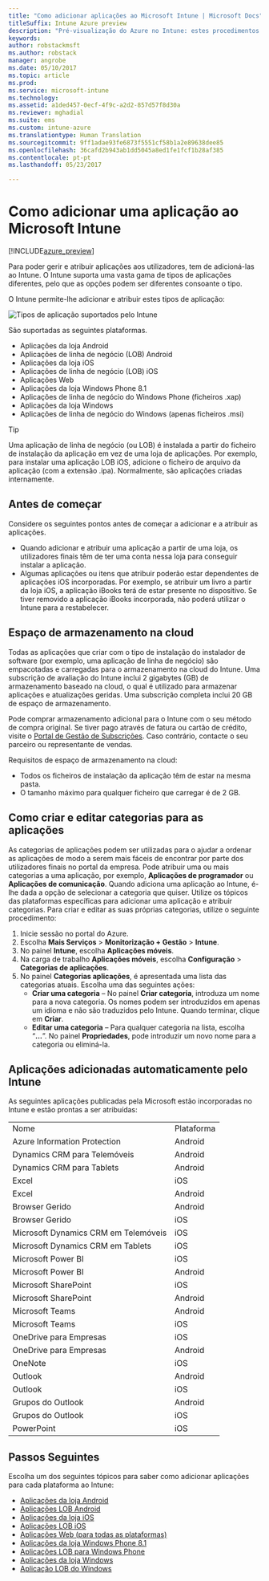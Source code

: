 ```yaml
---
title: "Como adicionar aplicações ao Microsoft Intune | Microsoft Docs"
titleSuffix: Intune Azure preview
description: "Pré-visualização do Azure no Intune: estes procedimentos ajudam-no a preparar as suas aplicações no Intune para serem atribuídas a utilizadores e dispositivos. "
keywords: 
author: robstackmsft
ms.author: robstack
manager: angrobe
ms.date: 05/10/2017
ms.topic: article
ms.prod: 
ms.service: microsoft-intune
ms.technology: 
ms.assetid: a1ded457-0ecf-4f9c-a2d2-857d57f8d30a
ms.reviewer: mghadial
ms.suite: ems
ms.custom: intune-azure
ms.translationtype: Human Translation
ms.sourcegitcommit: 9ff1adae93fe6873f5551cf58b1a2e89638dee85
ms.openlocfilehash: 36cafd2b943ab1dd5045a8ed1fe1fcf1b28af385
ms.contentlocale: pt-pt
ms.lasthandoff: 05/23/2017

---
```


# <a name="how-to-add-an-app-to-microsoft-intune"></a>Como adicionar uma aplicação ao Microsoft Intune

[!INCLUDE[azure_preview](./includes/azure_preview.md)]

Para poder gerir e atribuir aplicações aos utilizadores, tem de adicioná-las ao Intune. O Intune suporta uma vasta gama de tipos de aplicações diferentes, pelo que as opções podem ser diferentes consoante o tipo.

O Intune permite-lhe adicionar e atribuir estes tipos de aplicação:

![Tipos de aplicação suportados pelo Intune](./media/app-types.png)

São suportadas as seguintes plataformas.

- Aplicações da loja Android
- Aplicações de linha de negócio (LOB) Android
- Aplicações da loja iOS
- Aplicações de linha de negócio (LOB) iOS
- Aplicações Web
- Aplicações da loja Windows Phone 8.1
- Aplicações de linha de negócio do Windows Phone (ficheiros .xap)
- Aplicações da loja Windows
- Aplicações de linha de negócio do Windows (apenas ficheiros .msi)

>[!TIP]
> Uma aplicação de linha de negócio (ou LOB) é instalada a partir do ficheiro de instalação da aplicação em vez de uma loja de aplicações. Por exemplo, para instalar uma aplicação LOB iOS, adicione o ficheiro de arquivo da aplicação (com a extensão .ipa). Normalmente, são aplicações criadas internamente.

## <a name="before-you-start"></a>Antes de começar

Considere os seguintes pontos antes de começar a adicionar e a atribuir as aplicações.

- Quando adicionar e atribuir uma aplicação a partir de uma loja, os utilizadores finais têm de ter uma conta nessa loja para conseguir instalar a aplicação.
- Algumas aplicações ou itens que atribuir poderão estar dependentes de aplicações iOS incorporadas. Por exemplo, se atribuir um livro a partir da loja iOS, a aplicação iBooks terá de estar presente no dispositivo. Se tiver removido a aplicação iBooks incorporada, não poderá utilizar o Intune para a restabelecer.

## <a name="cloud-storage-space"></a>Espaço de armazenamento na cloud
Todas as aplicações que criar com o tipo de instalação do instalador de software (por exemplo, uma aplicação de linha de negócio) são empacotadas e carregadas para o armazenamento na cloud do Intune. Uma subscrição de avaliação do Intune inclui 2 gigabytes (GB) de armazenamento baseado na cloud, o qual é utilizado para armazenar aplicações e atualizações geridas. Uma subscrição completa inclui 20 GB de espaço de armazenamento.

Pode comprar armazenamento adicional para o Intune com o seu método de compra original.  Se tiver pago através de fatura ou cartão de crédito, visite o [Portal de Gestão de Subscrições](https://portal.office.com/adminportal/home?switchtomodern=true#/subscriptions).  Caso contrário, contacte o seu parceiro ou representante de vendas.

Requisitos de espaço de armazenamento na cloud:

-   Todos os ficheiros de instalação da aplicação têm de estar na mesma pasta.
-   O tamanho máximo para qualquer ficheiro que carregar é de 2 GB.

## <a name="how-to-create-and-edit-categories-for-apps"></a>Como criar e editar categorias para as aplicações

As categorias de aplicações podem ser utilizadas para o ajudar a ordenar as aplicações de modo a serem mais fáceis de encontrar por parte dos utilizadores finais no portal da empresa. Pode atribuir uma ou mais categorias a uma aplicação, por exemplo, **Aplicações de programador** ou **Aplicações de comunicação**.
Quando adiciona uma aplicação ao Intune, é-lhe dada a opção de selecionar a categoria que quiser. Utilize os tópicos das plataformas específicas para adicionar uma aplicação e atribuir categorias. Para criar e editar as suas próprias categorias, utilize o seguinte procedimento:

1. Inicie sessão no portal do Azure.
2. Escolha **Mais Serviços** > **Monitorização + Gestão** > **Intune**.
3. No painel **Intune**, escolha **Aplicações móveis**.
4. Na carga de trabalho **Aplicações móveis**, escolha **Configuração** > **Categorias de aplicações**.
5. No painel **Categorias aplicações**, é apresentada uma lista das categorias atuais. Escolha uma das seguintes ações:
    - **Criar uma categoria** – No painel **Criar categoria**, introduza um nome para a nova categoria. Os nomes podem ser introduzidos em apenas um idioma e não são traduzidos pelo Intune. Quando terminar, clique em **Criar**.
    - **Editar uma categoria** – Para qualquer categoria na lista, escolha “**...**”. No painel **Propriedades**, pode introduzir um novo nome para a categoria ou eliminá-la.


## <a name="apps-added-automatically-by-intune"></a>Aplicações adicionadas automaticamente pelo Intune

As seguintes aplicações publicadas pela Microsoft estão incorporadas no Intune e estão prontas a ser atribuídas:

|||
|-|-|
|Nome|Plataforma|Tipo de aplicação|
|Azure Information Protection|Android|Aplicação da loja Android gerida|
|Dynamics CRM para Telemóveis|Android|Aplicação da loja Android gerida|
|Dynamics CRM para Tablets|Android|Aplicação da loja Android gerida|
|Excel|iOS|Aplicação da loja iOS gerida|
|Excel|Android|Aplicação da loja Android gerida|
|Browser Gerido|Android|Aplicação da loja Android gerida|
|Browser Gerido|iOS|Aplicação da loja iOS gerida|
|Microsoft Dynamics CRM em Telemóveis|iOS|Aplicação da loja iOS gerida|
|Microsoft Dynamics CRM em Tablets|iOS|Aplicação da loja iOS gerida|
|Microsoft Power BI|iOS|Aplicação da loja iOS gerida|
|Microsoft Power BI|Android|Aplicação da loja Android gerida|
|Microsoft SharePoint|iOS|Aplicação da loja iOS gerida|
|Microsoft SharePoint|Android|Aplicação da loja Android gerida|
|Microsoft Teams|Android|Aplicação da loja Android gerida|
|Microsoft Teams|iOS|Aplicação da loja iOS gerida|
|OneDrive para Empresas|iOS|Aplicação da loja iOS gerida|
|OneDrive para Empresas|Android|Aplicação da loja Android gerida|
|OneNote|iOS|Aplicação da loja iOS gerida|
|Outlook|Android|Aplicação da loja Android gerida|
|Outlook|iOS|Aplicação da loja iOS gerida|
|Grupos do Outlook|Android|Aplicação da loja Android gerida|
|Grupos do Outlook|iOS|Aplicação da loja iOS gerida|
|PowerPoint|iOS|Aplicação da loja iOS gerida|

## <a name="next-steps"></a>Passos Seguintes

Escolha um dos seguintes tópicos para saber como adicionar aplicações para cada plataforma ao Intune:

- [Aplicações da loja Android](store-apps-android.md)
- [Aplicações LOB Android](lob-apps-android.md)
- [Aplicações da loja iOS](store-apps-ios.md)
- [Aplicações LOB iOS](lob-apps-ios.md)
- [Aplicações Web (para todas as plataformas)](web-app.md)
- [Aplicações da loja Windows Phone 8.1](store-apps-windows-phone-8-1.md)
- [Aplicações LOB para Windows Phone](lob-apps-windows-phone.md)
- [Aplicações da loja Windows](store-apps-windows.md)
- [Aplicação LOB do Windows](lob-apps-windows.md)

